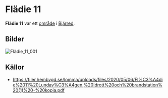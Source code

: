 # Flädie 11

**Flädie 11** var ett [område](område) i [Bjärred](bjärred).

## Bilder

![Flädie_11_001](images/fl%c3%a4die_11_001.png)

## Källor

* <https://filer.hembygd.se/lomma/uploads/files/2020/05/06/Fl%C3%A4die%2011%20Lundav%C3%A4gen,%20Idrott%20och%20brandstation%20(1)%20-%20kopia.pdf>
